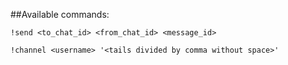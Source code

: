 ##Available commands:
```
!send <to_chat_id> <from_chat_id> <message_id>
```
```
!channel <username> '<tails divided by comma without space>'
```
